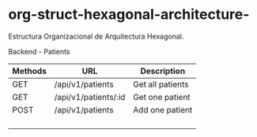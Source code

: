 # org-struct-hexagonal-architecture-

Estructura Organizacional de Arquitectura Hexagonal.

Backend - Patients


| Methods | URL | Description |
| - | - | - |
| GET | /api/v1/patients | Get all patients |
| GET | /api/v1/patients/:id | Get one patient |
| POST | /api/v1/patients | Add one patient |
|   |   |   |
|   |   |   |
|   |   |   |
|   |   |   |
